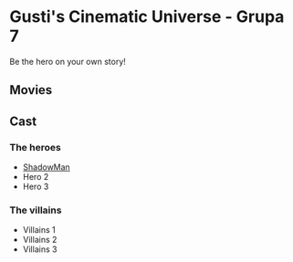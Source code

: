 # Gusti's Cinematic Universe - Grupa 7

Be the hero on your own story!

## Movies

## Cast

### The heroes

- [ShadowMan](./Movies/Cast/Heroes/Shadowman.md)
- Hero 2
- Hero 3

### The villains

- Villains 1
- Villains 2
- Villains 3
